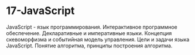 # 17-JavaScript

JavaScript - язык программирования. Интерактивное программное обеспечение. Декларативные и императивные языки. Концепция скевоморфизма и событийная модель управления. Цели и задачи языка JavaScript. Понятие алгоритма, принципы построения алгоритма.
